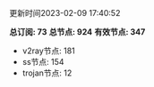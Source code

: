 更新时间2023-02-09 17:40:52

**总订阅: 73**
**总节点: 924**
**有效节点: 347**
- v2ray节点: 181
- ss节点: 154
- trojan节点: 12
